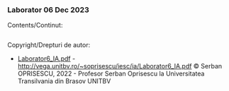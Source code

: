 ### Laborator 06 Dec 2023

Contents/Continut: 

```sh
```

Copyright/Drepturi de autor:

* [Laborator6_IA.pdf](./Laborator6_IA.pdf) - http://vega.unitbv.ro/~soprisescu/iesc/ia/Laborator6_IA.pdf © Serban OPRISESCU, 2022 - Profesor Serban Oprisescu la Universitatea Transilvania din Brasov UNITBV
